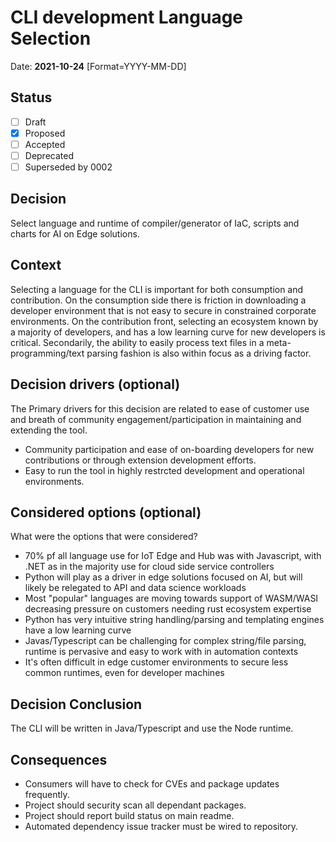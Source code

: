 # CLI development Language Selection

Date: **2021-10-24** [Format=YYYY-MM-DD]

## Status

- [ ] Draft
- [X] Proposed
- [ ] Accepted
- [ ] Deprecated
- [ ] Superseded by 0002

## Decision

Select language and runtime of compiler/generator of IaC, scripts and charts for AI on Edge solutions.

## Context

Selecting a language for the CLI is important for both consumption and contribution. On the consumption side there is friction in downloading a developer environment that is not easy to secure in constrained corporate environments. On the contribution front, selecting an ecosystem known by a majority of developers, and has a low learning curve for new developers is critical. Secondarily, the ability to easily process text files in a meta-programming/text parsing fashion is also within focus as a driving factor.  

## Decision drivers (optional)

The Primary drivers for this decision are related to ease of customer use and breath of community engagement/participation in maintaining and extending the tool.

- Community participation and ease of on-boarding developers for new contributions or through extension development efforts.
- Easy to run the tool in highly restrcted development and operational environments.

## Considered options (optional)

What were the options that were considered?

- 70% pf all language use for IoT Edge and Hub was with Javascript, with .NET as in the majority use for cloud side service controllers  
- Python will play as a driver in edge solutions focused on AI, but will likely be relegated to API and data science workloads
- Most "popular" languages are moving towards support of WASM/WASI decreasing pressure on customers needing rust ecosystem expertise
- Python has very intuitive string handling/parsing and templating engines have a low learning curve
- Javas/Typescript can be challenging for complex string/file parsing, runtime is pervasive and easy to work with in automation contexts
- It's often difficult in edge customer environments to secure less common runtimes, even for developer machines

## Decision Conclusion

The CLI will be written in Java/Typescript and use the Node runtime.

## Consequences

- Consumers will have to check for CVEs and package updates frequently.
- Project should security scan all dependant packages.
- Project should report build status on main readme.
- Automated dependency issue tracker must be wired to repository.
